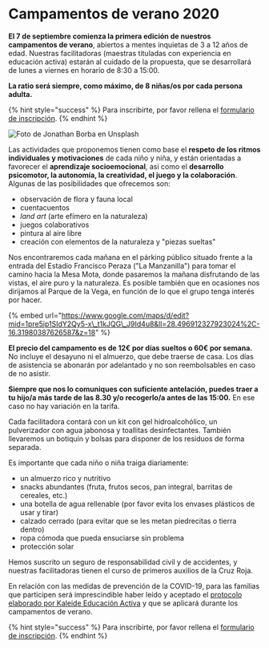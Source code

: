 # Campamentos de verano 2020

**El 7 de septiembre comienza la primera edición de nuestros campamentos de verano**, abiertos a mentes inquietas de 3 a 12 años de edad. Nuestras facilitadoras \(maestras tituladas con experiencia en educación activa\) estarán al cuidado de la propuesta, que se desarrollará de lunes a viernes en horario de 8:30 a 15:00. 

**La ratio será siempre, como máximo, de 8 niñas/os por cada persona adulta.**

{% hint style="success" %}
Para inscribirte, por favor rellena el [formulario de inscripción](https://docs.google.com/forms/d/e/1FAIpQLSfo7ufuzX1EEBbOnrfvOM-tTNKkaVICXkk6d7REUms16Wd2Ww/viewform?usp=sf_link).
{% endhint %}

![Foto de Jonathan Borba en Unsplash](.gitbook/assets/jonathan-borba-zfabk1ar5-a-unsplash.jpg)

Las actividades que proponemos tienen como base el **respeto de los ritmos individuales y motivaciones** de cada niño y niña, y están orientadas a favorecer el **aprendizaje socioemocional**, así como el **desarrollo psicomotor, la autonomía, la creatividad, el juego y la colaboración**. Algunas de las posibilidades que ofrecemos son:

* observación de flora y fauna local
* cuentacuentos
* _land art_ \(arte efímero en la naturaleza\)
* juegos colaborativos
* pintura al aire libre
* creación con elementos de la naturaleza y "piezas sueltas"

Nos encontraremos cada mañana en el párking público situado frente a la entrada del Estadio Francisco Peraza \("La Manzanilla"\) para tomar el camino hacia la Mesa Mota, donde pasaremos la mañana disfrutando de las vistas, el aire puro y la naturaleza. Es posible también que en ocasiones nos dirijamos al Parque de la Vega, en función de lo que el grupo tenga interés por hacer.

{% embed url="https://www.google.com/maps/d/edit?mid=1pre5ip1SIdY2Qy5-x\_t1kJQG\_J9Id4u8&ll=28.496912327923024%2C-16.31980387626587&z=18" %}

**El precio del campamento es de 12€ por días sueltos o 60€ por semana.** No incluye el desayuno ni el almuerzo, que debe traerse de casa. Los días de asistencia se abonarán por adelantado y no son reembolsables en caso de no asistir.

**Siempre que nos lo comuniques con suficiente antelación, puedes traer a tu hijo/a más tarde de las 8.30 y/o recogerlo/a antes de las 15:00.** En ese caso no hay variación en la tarifa.

Cada facilitadora contará con un kit con gel hidroalcohólico, un pulverizador con agua jabonosa y toallitas desinfectantes. También llevaremos un botiquín y bolsas para disponer de los residuos de forma separada.

Es importante que cada niño o niña traiga diariamente:

* un almuerzo rico y nutritivo 
* snacks abundantes \(fruta, frutos secos, pan integral, barritas de cereales, etc.\)
* una botella de agua rellenable \(por favor evita los envases plásticos de usar y tirar\)
* calzado cerrado \(para evitar que se les metan piedrecitas o tierra dentro\)
* ropa cómoda que pueda ensuciarse sin problema
* protección solar

Hemos suscrito un seguro de responsabilidad civil y de accidentes, y nuestras facilitadoras tienen el curso de primeros auxilios de la Cruz Roja. 

En relación con las medidas de prevención de la COVID-19, para las familias que participen será imprescindible haber leído y aceptado el [protocolo elaborado por Kaleide Educación Activa](protocolo-para-la-prevencion-de-la-covid-19.md) y que se aplicará durante los campamentos de verano.

{% hint style="success" %}
Para inscribirte, por favor rellena el [formulario de inscripción](https://docs.google.com/forms/d/e/1FAIpQLSfo7ufuzX1EEBbOnrfvOM-tTNKkaVICXkk6d7REUms16Wd2Ww/viewform?usp=sf_link).
{% endhint %}



